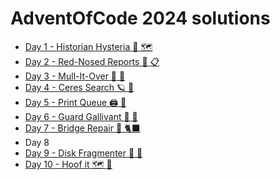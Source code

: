 AdventOfCode 2024 solutions
===========================

* [Day 1 - Historian Hysteria :compass: :world_map:](./day-1-historian-hysteria/)
* [Day 2 - Red-Nosed Reports :briefcase: :clipboard:](./day-2-red-nosed-reports/)
* [Day 3 - Mull-It-Over :ram: :memo:](./day-3-mull-it-over/)
* [Day 4 - Ceres Search :ringed_planet: :rocket:](./day-4-ceres-search/)
* [Day 5 - Print Queue :printer: :paw_prints:](./day-5-print-queue/)
* [Day 6 - Guard Gallivant :walking: :footprints:](./day-6-guard-gallivant/)
* [Day 7 - Bridge Repair :bridge_at_night: :black_cat:](./day-7-bridge-repair/)
* Day 8
* [Day 9 - Disk Fragmenter :floppy_disk: :snail:](./day-9-disk-fragmenter/)
* [Day 10 - Hoof it :world_map: :volcano:](./day-10-hoof-it/)

